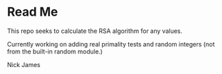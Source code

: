 # Read Me

This repo seeks to calculate the RSA algorithm for any values. 

Currently working on adding real primality tests and random integers (not from the built-in random module.)

Nick James
